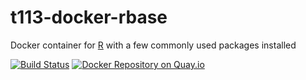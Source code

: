 # t113-docker-rbase

Docker container for [R](https://www.r-project.org) with a few commonly used packages installed

[![Build Status](https://travis-ci.org/team113sanger/t113-docker-rbase.svg?branch=master)](https://travis-ci.org/team113sanger/t113-docker-rbase)
[![Docker Repository on Quay.io](https://quay.io/repository/team113sanger/t113-docker-rbase/status "Docker Repository on Quay.io")](https://quay.io/repository/team113sanger/t113-docker-rbase)

